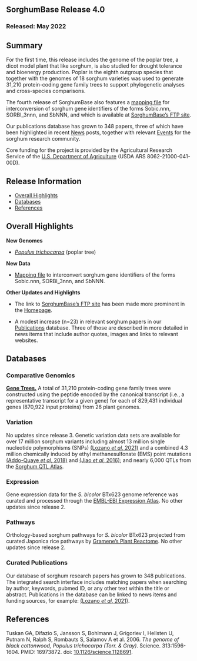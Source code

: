 ## SorghumBase Release 4.0
### Released: May 2022
## Summary

For the first time, this release includes the genome of the poplar tree, a dicot model plant that like sorghum, is also studied for drought tolerance and bioenergy production. Poplar is the eighth outgroup species that together with the genomes of 18 sorghum varieties was used to generate 31,210 protein-coding gene family trees to support phylogenetic analyses and cross-species comparisons.

The fourth release of SorghumBase also features a [mapping file](https://ftp.sorghumbase.org/release-4/Sorghum_BTx623_gene_id_mapping_v3.1.1.txt) for interconversion of sorghum gene identifiers of the forms Sobic.nnn, SORBI_3nnn, and SbNNN, and which is available at [SorghumBase’s FTP site](https://ftp.sorghumbase.org/).

 Our publications database has grown to 348 papers, three of which have been highlighted in recent [News](https://www.sorghumbase.org/posts?categories=news) posts, together with relevant [Events](https://www.sorghumbase.org/events) for the sorghum research community.

Core funding for the project is provided by the Agricultural Research Service of the [U.S. Department of Agriculture](http://www.usda.gov/) (USDA ARS 8062-21000-041-00D).

## Release Information
- [Overall Highlights](#overall-highlights)
- [Databases](#databases)
- [References](#references)

## Overall Highlights

**New Genomes**

- [_Populus trichocarpa_](https://ensembl.sorghumbase.org/Populus_trichocarpa) (poplar tree)

**New Data**

- [Mapping file](https://ftp.sorghumbase.org/release-4/Sorghum_BTx623_gene_id_mapping_v3.1.1.txt) to interconvert sorghum gene identifiers of the forms Sobic.nnn, SORBI_3nnn, and SbNNN.

**Other Updates and Highlights**

- The link to [SorghumBase’s FTP site](https://ftp.sorghumbase.org/) has been made more prominent in the [Homepage](https://www.sorghumbase.org).

- A modest increase (n=23) in relevant sorghum papers in our [Publications](https://www.sorghumbase.org/publications) database. Three of those are described in more detailed in news items that include author quotes, images and links to relevant websites.


## Databases
### Comparative Genomics

[**Gene Trees.**](https://ensembl.sorghumbase.org/prot_tree_stats.html) A total of
31,210 protein-coding gene family trees were constructed using the peptide encoded by
the canonical transcript (i.e., a representative transcript for a given gene) for each
of 829,431 individual genes (870,922 input proteins) from 26 plant genomes.

### Variation

No updates since release 3. Genetic variation data sets are available for over 17 million sorghum variants including almost 13 million single nucleotide
polymorphisms (SNPs) [(Lozano _et al_, 2021)](https://sorghumbase.org/paper/comparative-evolutionary-genetics-of-deleterious-load-in-sorghum-and-maize) and a combined 4.3 million chemically induced by ethyl methanesulfonate (EMS) point mutations [(Addo-Quaye _et al_, 2018)](https://www.sorghumbase.org/paper/19942) and [(Jiao _et al_, 2016)](https://sorghumbase.org/paper/a-sorghum-mutant-resource-as-an-efficient-platform-for-gene-discovery-in-grasses); and nearly 6,000 QTLs from the [Sorghum QTL Atlas](https://aussorgm.org.au/).

### Expression

Gene expression data for the _S. bicolor_ BTx623 genome reference was curated and
processed through the [EMBL-EBI Expression Atlas](https://www.ebi.ac.uk/gxa/plant/experiments). No other updates since release 2.

### Pathways

Orthology-based sorghum pathways for _S. bicolor_ BTx623 projected from curated Japonica rice pathways by [Gramene’s Plant Reactome](https://plantreactome.gramene.org/). No other updates since release 2.

### Curated Publications

Our database of sorghum research papers has grown to 348 publications. The integrated search interface includes matching papers when searching by author, keywords, pubmed ID, or any other text within the title or abstract. Publications in the database can be linked to news items and funding sources, for example: [(Lozano _et al_, 2021)](https://sorghumbase.org/paper/comparative-evolutionary-genetics-of-deleterious-load-in-sorghum-and-maize).


## References

Tuskan GA, Difazio S, Jansson S, Bohlmann J, Grigoriev I, Hellsten U, Putnam N, Ralph S, Rombauts S, Salamov A et al. 2006. _The genome of black cottonwood, Populus trichocarpa (Torr. & Gray)_. Science. 313:1596-1604. 
PMID: 16973872. doi: [10.1126/science.1128691](https://doi.org/10.1126/science.1128691).
